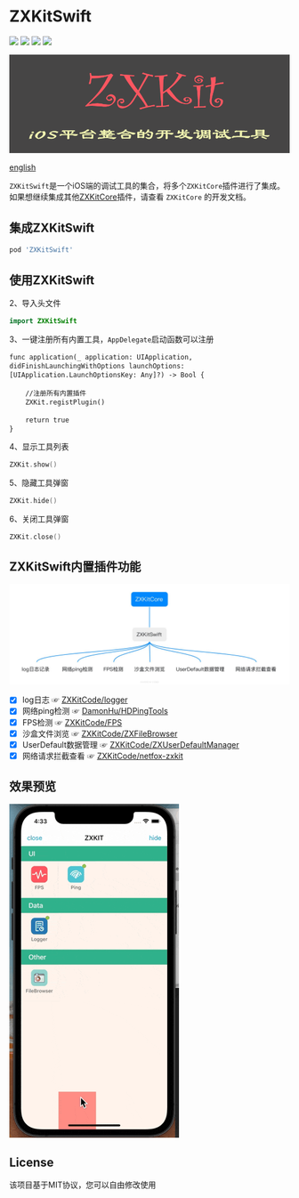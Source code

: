 # ZXKitSwift

![](https://img.shields.io/badge/CocoaPods-supported-brightgreen) ![](https://img.shields.io/badge/Swift-5.0-brightgreen) ![](https://img.shields.io/badge/License-MIT-brightgreen) ![](https://img.shields.io/badge/version-iOS11.0-brightgreen)


![](./readmeResource/zxkit.png)

[english](./README_en.md)

`ZXKitSwift`是一个iOS端的调试工具的集合，将多个`ZXKitCore`插件进行了集成。如果想继续集成其他[ZXKitCore](https://github.com/DamonHu/core)插件，请查看 `ZXKitCore` 的开发文档。

## 集成ZXKitSwift

```ruby
pod 'ZXKitSwift'
```

## 使用ZXKitSwift

2、导入头文件

```swift
import ZXKitSwift
```

3、一键注册所有内置工具，`AppDelegate`启动函数可以注册

```
func application(_ application: UIApplication, didFinishLaunchingWithOptions launchOptions: [UIApplication.LaunchOptionsKey: Any]?) -> Bool {
	
	//注册所有内置插件
	ZXKit.registPlugin()
	
	return true
}
```
4、显示工具列表

```swift
ZXKit.show()
```
5、隐藏工具弹窗

```swift
ZXKit.hide()
```
6、关闭工具弹窗

```swift
ZXKit.close()
```

## ZXKitSwift内置插件功能

![](./readmeResource/zxkitSwift.jpg)

- [x] log日志 ☞ [ZXKitCode/logger](https://github.com/ZXKitCode/logger)
- [x] 网络ping检测 ☞ [DamonHu/HDPingTools](https://github.com/DamonHu/HDPingTools)
- [x] FPS检测 ☞ [ZXKitCode/FPS](https://github.com/ZXKitCode/FPS)
- [x] 沙盒文件浏览 ☞ [ZXKitCode/ZXFileBrowser](https://github.com/ZXKitCode/ZXFileBrowser)
- [x] UserDefault数据管理 ☞ [ZXKitCode/ZXUserDefaultManager](https://github.com/ZXKitCode/ZXUserDefaultManager)
- [x] 网络请求拦截查看 ☞ [ZXKitCode/netfox-zxkit](https://github.com/ZXKitCode/netfox-zxkit)

## 效果预览

![](./readmeResource/preview.gif)


## License

该项目基于MIT协议，您可以自由修改使用